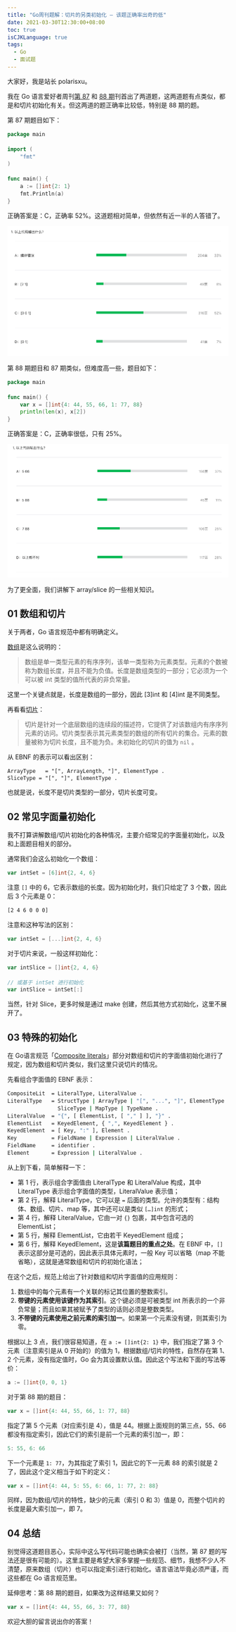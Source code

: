 ```yaml
---
title: "Go周刊题解：切片的另类初始化 — 该题正确率出奇的低"
date: 2021-03-30T12:30:00+08:00
toc: true
isCJKLanguage: true
tags:
  - Go
  - 面试题
---
```


大家好，我是站长 polarisxu。

我在 Go 语言爱好者周刊[第 87](https://mp.weixin.qq.com/s/4HI78Yd1ENVFCWHCESlPBg) 和 [88 期](https://mp.weixin.qq.com/s/pgIoGnOd0CMPHFc4HD0xFA)刊首出了两道题，这两道题有点类似，都是和切片初始化有关。但这两道的题正确率比较低，特别是 88 期的题。

第 87 期题目如下：

```go
package main

import (
	"fmt"
)

func main() {
	a := []int{2: 1}
	fmt.Println(a)
}
```

正确答案是：C，正确率 52%。这道题相对简单，但依然有近一半的人答错了。

![](imgs/weekly-question-88-01.png)

第 88 期题目和 87 期类似，但难度高一些，题目如下：

```go
package main

func main() {
	var x = []int{4: 44, 55, 66, 1: 77, 88}
	println(len(x), x[2])
}
```

正确答案是：C，正确率很低，只有 25%。

![](imgs/weekly-question-88-02.png)

为了更全面，我们讲解下 array/slice 的一些相关知识。

## 01 数组和切片

关于两者，Go 语言规范中都有明确定义。

[数组](https://hao.studygolang.com/golang_spec.html#ruby-rb-rb-rp-rp-rt-array-types-rt-rp-rp-ruby)是这么说明的：

> 数组是单一类型元素的有序序列，该单一类型称为元素类型。元素的个数被称为数组长度，并且不能为负值。长度是数组类型的一部分；它必须为一个可以被 int 类型的值所代表的非负常量。

这里一个关键点就是，长度是数组的一部分，因此 [3]int 和 [4]int 是不同类型。

再看看[切片](https://hao.studygolang.com/golang_spec.html#ruby-rb-rb-rp-rp-rt-slice-types-rt-rp-rp-ruby)：

> 切片是针对一个底层数组的连续段的描述符，它提供了对该数组内有序序列元素的访问。切片类型表示其元素类型的数组的所有切片的集合。元素的数量被称为切片长度，且不能为负。未初始化的切片的值为 `nil` 。

从 EBNF 的表示可以看出区别：

```
ArrayType   = "[", ArrayLength, "]", ElementType .
SliceType = "[", "]", ElementType .
```

也就是说，长度不是切片类型的一部分，切片长度可变。

## 02 常见字面量初始化

我不打算讲解数组/切片初始化的各种情况，主要介绍常见的字面量初始化，以及和上面题目相关的部分。

通常我们会这么初始化一个数组：

```go
var intSet = [6]int{2, 4, 6}
```

注意 `[]` 中的 6，它表示数组的长度。因为初始化时，我们只给定了 3 个数，因此后 3 个元素是 0：

```bash
[2 4 6 0 0 0]
```

注意和这种写法的区别：

```go
var intSet = [...]int{2, 4, 6}
```

对于切片来说，一般这样初始化：

```go
var intSlice = []int{2, 4, 6}

// 或基于 intSet 进行初始化
var intSlice = intSet[:]
```

当然，针对 Slice，更多时候是通过 make 创建，然后其他方式初始化，这里不展开了。

## 03 特殊的初始化

在 Go语言规范「[Composite literals](https://hao.studygolang.com/golang_spec.html#ruby-rb-rb-rp-rp-rt-composite-literals-rt-rp-rp-ruby)」部分对数组和切片的字面值初始化进行了规定，因为数组和切片类似，我们这里只说切片的情况。

先看组合字面值的 EBNF 表示：

```bash
CompositeLit  = LiteralType, LiteralValue .
LiteralType   = StructType | ArrayType | "[", "...", "]", ElementType |
                SliceType | MapType | TypeName .
LiteralValue  = "{", [ ElementList, [ "," ] ], "}" .
ElementList   = KeyedElement, { ",", KeyedElement } .
KeyedElement  = [ Key, ":" ], Element .
Key           = FieldName | Expression | LiteralValue .
FieldName     = identifier .
Element       = Expression | LiteralValue .
```

从上到下看，简单解释一下：

- 第 1 行，表示组合字面值由 LiteralType 和 LiteralValue 构成，其中 LiteralType 表示组合字面值的类型，LiteralValue 表示值；
- 第 2 行，解释 LiteralType，它可以是 `=` 后面的类型。允许的类型有：结构体、数组、切片、map 等，其中还可以是类似 `[…]int` 的形式；
- 第 4 行，解释 LiteralValue，它由一对 `{}` 包裹，其中包含可选的 ElementList；
- 第 5 行，解释 ElementList，它由若干 KeyedElement 组成；
- 第 6 行，解释 KeyedElement，这是**该篇题目的重点之处**。在 EBNF 中，`[]` 表示这部分是可选的，因此表示具体元素时，一般 Key 可以省略（map 不能省略），这就是通常数组和切片的初始化语法；

在这个之后，规范上给出了针对数组和切片字面值的应用规则：

1. 数组中的每个元素有一个关联的标记其位置的整数索引。
2. **带键的元素使用该键作为其索引**。这个键必须是可被类型 int 所表示的一个非负常量；而且如果其被赋予了类型的话则必须是整数类型。
3. **不带键的元素使用之前元素的索引加一**。如果第一个元素没有键，则其索引为零。

根据以上 3 点，我们很容易知道，在 `a := []int{2: 1}` 中，我们指定了第 3 个元素（注意索引是从 0 开始的）的值为 1，根据数组/切片的特性，自然存在第 1、2 个元素，没有指定值时，Go 会为其设置默认值。因此这个写法和下面的写法等价：

```go
a := []int{0, 0, 1}
```

对于第 88 期的题目：

```go
var x = []int{4: 44, 55, 66, 1: 77, 88}
```

指定了第 5 个元素（对应索引是 4），值是 44。根据上面规则的第三点，55、66 都没有指定索引，因此它们的索引是前一个元素的索引加一，即：

```go
5: 55, 6: 66
```

下一个元素是 `1: 77`，为其指定了索引 1，因此它的下一元素 88 的索引就是 2 了，因此这个定义相当于如下的定义：

```go
var x = []int{4: 44, 5: 55, 6: 66, 1: 77, 2: 88}
```

同样，因为数组/切片的特性，缺少的元素（索引 0 和 3）值是 0，而整个切片的长度是最大索引加一，即 7。

## 04 总结

别觉得这道题目恶心，实际中这么写代码可能也确实会被打（当然，第 87 题的写法还是很有可能的）。这里主要是希望大家多掌握一些规范、细节，我想不少人不清楚，原来数组（切片）也可以指定索引进行初始化。语言语法毕竟必须严谨，而这些都在 Go 语言规范里。

延伸思考：第 88 期的题目，如果改为这样结果又如何？

```go
var x = []int{4: 44, 55, 66, 3: 77, 88}
```

欢迎大胆的留言说出你的答案！